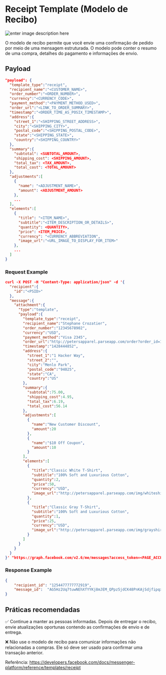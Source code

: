 # Receipt Template (Modelo de Recibo)


![enter image description here](https://lh3.googleusercontent.com/T4BnlqtqHj12fcjG1IFaqummsonbxYpCeMV4tQ-GqFiSa7EX7ZShuQKrqsmwZmuipgKp8pb-BSacQu_WnsbgsYcdvaItMJ_YTa4nzinBcQ7xSUEw2MXE9lMgPEMZ1HKCQMrM5BDqUdIjYxTIrZDItQSO40y500ObCakfuRdENfJDB5b09sq7O4Fe31Ky0OFSBrdjeFzm9SUHcYXWQIvNV8GbwL5yl22oCb5vxw5W2uVnYCCHctSpGEok8KN_fZJjLUwgfYb_Nb4pkdi5cr8lxun2EsLfv4G4RQTfThx6-bTJUZDWUwPlmzh788dit4o-1UTz9tl_7cHUNr-XNIMNg1mAYlnLsBHT0vZLltnJOOLl66MxyN0vov-GLVTDz5JlwdcBjMHmhrfP18zFqZzHlacTAur5aLP6G-YLUg7fBsRx6UFcdSAF522D3ib4GUpRXm6F9RgSyE2bvW4pXcL2Tmuyq7vQG7tBAs_M8TkKpkpxcPSjxMfAs8XdvAKmiRUP73k4WhKd915yRa0xHnrBxftNN7fqB9jVhjHXhQG6Bmv7cqMPwNHljYsfQaNX_k3VTa4ufVnlM4jfSX2vhmuQmJ1mwaSJ3B6thxiwiUnH5cAzzU4_QenwSVfKLnp2sXauah9TDWojuXUAVGA7KKK1BILmJ0O9uhyMBZhX9at5XO67U7df3-yXpqUCpXPaRwODf693G8mrWwwhwaLfxtWLFUVnPeiFDDXNvMJ4G-1WByYUY8EO11O-KgHgrXElflePWvs1S1qYBYVaI5Cgwu6ZxoiPbxkidYpcN1sH7YdEhvm0ftYr5yeX6Af9U5F_iuGHPlPvh5P1qzHKb_YbGVatagujGnExEHsnCD600T0=w220-h349-no?authuser=1)

O modelo de recibo permite que você envie uma confirmação de pedido por meio de uma mensagem estruturada. O modelo pode conter o resumo de uma compra, detalhes do pagamento e informações de envio.

## Payload
```json
"payload": {
  "template_type":"receipt",
  "recipient_name":"<CUSTOMER_NAME>",
  "order_number":"<ORDER_NUMBER>",
  "currency":"<CURRENCY_CODE>",
  "payment_method":"<PAYMENT_METHOD_USED>",        
  "order_url":"<LINK_TO_ORDER_SUMMARY>",
  "timestamp":"<ORDER_TIME_AS_POSIX_TIMESTAMP>",         
  "address":{
    "street_1":"<SHIPPING_STREET_ADDRESS>",
    "city":"<SHIPPING_CITY>",
    "postal_code":"<SHIPPING_POSTAL_CODE>",
    "state":"<SHIPPING_STATE>",
    "country":"<SHIPPING_COUNTRY>"
  },
  "summary":{
    "subtotal": <SUBTOTAL_AMOUNT>,
    "shipping_cost": <SHIPPING_AMOUNT>,
    "total_tax": <TAX_AMOUNT>,
    "total_cost": <TOTAL_AMOUNT>
  },
  "adjustments":[
    {
      "name": "<ADJUSTMENT_NAME>",
      "amount": <ADJUSTMENT_AMOUNT>
    },
    ...
  ],
  "elements":[
    {
      "title": "<ITEM_NAME>",
      "subtitle":"<ITEM_DESCRIPTION_OR_DETAILS>",
      "quantity": <QUANTITY>,
      "price": <ITEM_PRICE>,
      "currency": "<CURRENCY_ABBREVIATION",
      "image_url":"<URL_IMAGE_TO_DISPLAY_FOR_ITEM>"
    },
    ...
  ]
}
```

### Request Example

```json
curl -X POST -H "Content-Type: application/json" -d '{
  "recipient":{
    "id":"<PSID>"
  },
  "message":{
    "attachment":{
      "type":"template",
      "payload":{
        "template_type":"receipt",
        "recipient_name":"Stephane Crozatier",
        "order_number":"12345678902",
        "currency":"USD",
        "payment_method":"Visa 2345",        
        "order_url":"http://petersapparel.parseapp.com/order?order_id=123456",
        "timestamp":"1428444852",         
        "address":{
          "street_1":"1 Hacker Way",
          "street_2":"",
          "city":"Menlo Park",
          "postal_code":"94025",
          "state":"CA",
          "country":"US"
        },
        "summary":{
          "subtotal":75.00,
          "shipping_cost":4.95,
          "total_tax":6.19,
          "total_cost":56.14
        },
        "adjustments":[
          {
            "name":"New Customer Discount",
            "amount":20
          },
          {
            "name":"$10 Off Coupon",
            "amount":10
          }
        ],
        "elements":[
          {
            "title":"Classic White T-Shirt",
            "subtitle":"100% Soft and Luxurious Cotton",
            "quantity":2,
            "price":50,
            "currency":"USD",
            "image_url":"http://petersapparel.parseapp.com/img/whiteshirt.png"
          },
          {
            "title":"Classic Gray T-Shirt",
            "subtitle":"100% Soft and Luxurious Cotton",
            "quantity":1,
            "price":25,
            "currency":"USD",
            "image_url":"http://petersapparel.parseapp.com/img/grayshirt.png"
          }
        ]
      }
    }
  }
}' "https://graph.facebook.com/v2.6/me/messages?access_token=<PAGE_ACCESS_TOKEN>"
```
### Response Example

```json
{  
	"recipient_id": "1254477777772919",
	"message_id":  "AG5Hz2Uq7tuwNEhXfYYKj8mJEM_QPpz5jdCK48PnKAjSdjfipqxqMvK8ma6AC8fplwlqLP_5cgXIbu7I3rBN0P"  
}
```

## Práticas recomendadas

✅ Continue a manter as pessoas informadas. Depois de entregar o recibo, envie atualizações oportunas contendo as confirmações de envio e de entrega.

❌ Não use o modelo de recibo para comunicar informações não relacionadas a compras. Ele só deve ser usado para confirmar uma transação anterior.

Referência: https://developers.facebook.com/docs/messenger-platform/reference/templates/receipt